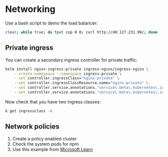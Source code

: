 # Networking

Use a bash script to demo the load balancer:

```bash
clear; while true; do tput cup 0 0; curl http://40.127.231.90/; done
```

## Private ingress

You can create a secondary ingress controller for private traffic:

```bash
helm install nginx-ingress-private ingress-nginx/ingress-nginx \
    --create-namespace --namespace ingress-private \
    --set controller.ingressClass="nginx-private" \
    --set controller.ingressClassResource.name="nginx-private" \
    --set controller.service.annotations."service\.beta\.kubernetes\.io/azure-load-balancer-health-probe-request-path"=/healthz \
    --set controller.service.annotations."service\.beta\.kubernetes\.io/azure-load-balancer-internal"="true"
```

Now check that you have two ingress classes:

```bash
k get ingressclass -A
```

## Network policies

1. Create a policy enabled cluster
2. Check the system pods for npm
3. Use this example from
[Microsoft Learn](https://learn.microsoft.com/en-us/azure/aks/use-network-policies)
